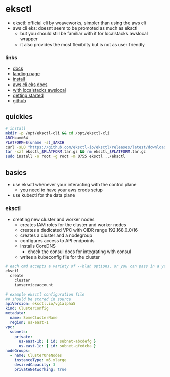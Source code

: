 # eksctl

- eksctl: official cli by weaveworks, simpler than using the aws cli
- aws cli eks: doesnt seem to be promoted as much as eksctl
  - but you should still be familiar with it for localstacks awslocal wrapper
  - it also provides the most flexibilty but is not as user friendly

### links

- [docs](https://docs.aws.amazon.com/eks/latest/userguide/eksctl.html)
- [landing page](https://eksctl.io/)
- [install](https://eksctl.io/introduction/#installation)
- [aws cli eks docs](https://awscli.amazonaws.com/v2/documentation/api/latest/reference/eks/index.html)
- [with localstacks awslocal](../../../../localstack/localstack.md)
- [getting started](https://docs.aws.amazon.com/eks/latest/userguide/getting-started-eksctl.html)
- [github](https://github.com/weaveworks/eksctl)

## quickies

```sh
# install
mkdir -p /opt/eksctl-cli && cd /opt/eksctl-cli
ARCH=amd64
PLATFORM=$(uname -s)_$ARCH
curl -sLO "https://github.com/eksctl-io/eksctl/releases/latest/download/eksctl_$PLATFORM.tar.gz"
tar -xzf eksctl_$PLATFORM.tar.gz && rm eksctl_$PLATFORM.tar.gz
sudo install -o root -g root -m 0755 eksctl ../eksctl

```

## basics

- use eksctl whenever your interacting with the control plane
  - you need to have your aws creds setup
- use kubectl for the data plane

### eksctl

- creating new cluster and worker nodes
  - creates IAM roles for the cluster and worker nodes
  - creates a dedicated VPC with CIDR range 192.168.0.0/16
  - creates a cluster and a nodegroup
  - configures access to API endpoints
  - installs CoreDNS
    - check the consul docs for integrating with consul
  - writes a kubeconfig file for the cluster

```sh
# each cmd accepts a variety of --blah options, or you can pass in a yaml file
eksctl
  create
    cluster
    iamserviceaccount
```

```yml
# example eksctl configuration file
## should be stored in source
apiVersion: eksctl.io/vg1alpha5
kind: ClusterConfig
metadata:
  name: SomeClusterName
  region: us-east-1
vpc:
  subnets:
    private:
      us-east-1b: { id: subnet-abcdefg }
      us-east-1c: { id: subnet-gfedcba }
nodeGroups:
  - name: ClusterOneNodes
    instanceType: m5.xlarge
    desiredCapacity: 3
    privateNetworking: true
```
